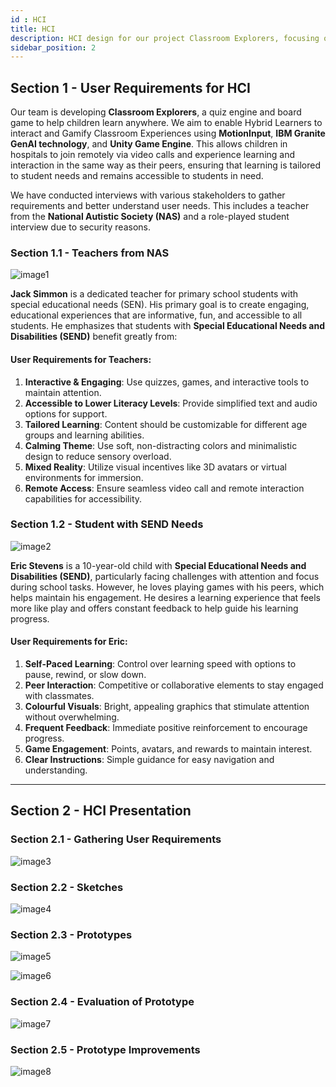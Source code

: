 ```yaml
---
id : HCI
title: HCI
description: HCI design for our project Classroom Explorers, focusing on user requirements and design improvements.
sidebar_position: 2
---
```


## Section 1 - User Requirements for HCI

Our team is developing **Classroom Explorers**, a quiz engine and board game to help children learn anywhere. We aim to enable Hybrid Learners to interact and Gamify Classroom Experiences using **MotionInput**, **IBM Granite GenAI technology**, and **Unity Game Engine**. This allows children in hospitals to join remotely via video calls and experience learning and interaction in the same way as their peers, ensuring that learning is tailored to student needs and remains accessible to students in need.

We have conducted interviews with various stakeholders to gather requirements and better understand user needs. This includes a teacher from the **National Autistic Society (NAS)** and a role-played student interview due to security reasons.

### Section 1.1 - Teachers from NAS

![image1](./img/image1.webp)

**Jack Simmon** is a dedicated teacher for primary school students with special educational needs (SEN). His primary goal is to create engaging, educational experiences that are informative, fun, and accessible to all students. He emphasizes that students with **Special Educational Needs and Disabilities (SEND)** benefit greatly from:

#### User Requirements for Teachers:
1. **Interactive & Engaging**: Use quizzes, games, and interactive tools to maintain attention.
2. **Accessible to Lower Literacy Levels**: Provide simplified text and audio options for support.
3. **Tailored Learning**: Content should be customizable for different age groups and learning abilities.
4. **Calming Theme**: Use soft, non-distracting colors and minimalistic design to reduce sensory overload.
5. **Mixed Reality**: Utilize visual incentives like 3D avatars or virtual environments for immersion.
6. **Remote Access**: Ensure seamless video call and remote interaction capabilities for accessibility.

### Section 1.2 - Student with SEND Needs

![image2](./img/image2.webp)

**Eric Stevens** is a 10-year-old child with **Special Educational Needs and Disabilities (SEND)**, particularly facing challenges with attention and focus during school tasks. However, he loves playing games with his peers, which helps maintain his engagement. He desires a learning experience that feels more like play and offers constant feedback to help guide his learning progress.

#### User Requirements for Eric:
1. **Self-Paced Learning**: Control over learning speed with options to pause, rewind, or slow down.
2. **Peer Interaction**: Competitive or collaborative elements to stay engaged with classmates.
3. **Colourful Visuals**: Bright, appealing graphics that stimulate attention without overwhelming.
4. **Frequent Feedback**: Immediate positive reinforcement to encourage progress.
5. **Game Engagement**: Points, avatars, and rewards to maintain interest.
6. **Clear Instructions**: Simple guidance for easy navigation and understanding.

---

## Section 2 - HCI Presentation

### Section 2.1 - Gathering User Requirements

![image3](./img/image3.webp)

### Section 2.2 - Sketches

![image4](./img/image4.webp)

### Section 2.3 - Prototypes

![image5](./img/image5.webp)

![image6](./img/image6.webp)


### Section 2.4 - Evaluation of Prototype

![image7](./img/image7.webp)

### Section 2.5 - Prototype Improvements

![image8](./img/image8.webp)

